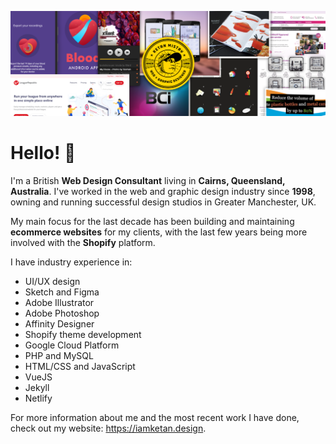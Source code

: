 ![Profile banner for Ketan Mistry](https://github.com/ketanmistry/ketanmistry/raw/main/iamketan_header@1.5x.png)

# Hello! 👋

I'm a British **Web Design Consultant** living in **Cairns, Queensland, Australia**. I've worked in the web and graphic design industry since **1998**, owning and running successful design studios in Greater Manchester, UK.

My main focus for the last decade has been building and maintaining **ecommerce websites** for my clients, with the last few years being more involved with the **Shopify** platform.

I have industry experience in:

- UI/UX design
- Sketch and Figma
- Adobe Illustrator
- Adobe Photoshop
- Affinity Designer
- Shopify theme development
- Google Cloud Platform
- PHP and MySQL
- HTML/CSS and JavaScript
- VueJS
- Jekyll
- Netlify

For more information about me and the most recent work I have done, check out my website: https://iamketan.design.
